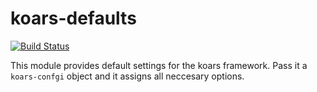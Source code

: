koars-defaults
========
[![Build Status](https://img.shields.io/travis/koars/defaults.svg?style=flat)](https://travis-ci.org/koars/defaults)

This module provides default settings for the koars framework.
Pass it a `koars-confgi` object and it assigns all neccesary options.
